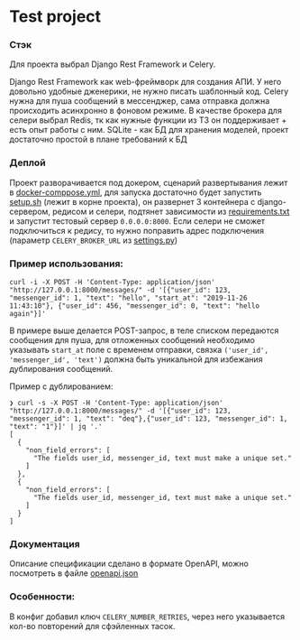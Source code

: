 # Test project

### Стэк
Для проекта выбрал Django Rest Framework и Celery.

Django Rest Framework как web-фреймворк для создания АПИ. У него довольно удобные дженерики, не нужно писать шаблонный код.
Celery нужна для пуша сообщений в мессенджер, сама отправка должна происходить асинхронно в фоновом режиме. В качестве брокера для селери выбрал Redis, тк как нужные функции из ТЗ он поддерживает + есть опыт работы с ним. SQLite - как БД для хранения моделей, проект достаточно простой в плане требований к БД


### Деплой
Проект разворачивается под докером, сценарий развертывания лежит в [docker-comppose.yml](https://github.com/ssalamatov/project404/blob/master/docker-compose.yml), для запуска достаточно будет запустить [setup.sh](https://github.com/ssalamatov/project404/blob/master/setup.sh) (лежит в корне проекта), он развернет 3 контейнера с django-сервером, редисом и селери, подтянет зависимости из [requirements.txt](https://github.com/ssalamatov/project404/blob/master/requirements.txt) и запустит тестовый сервер ```0.0.0.0:8000```.
Если селери не сможет подключиться к редису, то нужно поправить адрес подключения (параметр ```CELERY_BROKER_URL``` из [settings.py](https://github.com/ssalamatov/project404/blob/master/project404/settings.py))


### Пример использования:
```
curl -i -X POST -H 'Content-Type: application/json' "http://127.0.0.1:8000/messages/" -d '[{"user_id": 123, "messenger_id": 1, "text": "hello", "start_at": "2019-11-26 11:43:10"}, {"user_id": 456, "messenger_id": 0, "text": "hello again"}]'
```

В примере выше делается POST-запрос, в теле списком передаются сообщения для пуша, для отложенных сообщений необходимо указывать ```start_at``` поле с временем отправки, связка ```('user_id', 'messenger_id', 'text')``` должна быть уникальной для избежания дублирования сообщений.

Пример с дублированием:
```
❯ curl -s -X POST -H 'Content-Type: application/json' "http://127.0.0.1:8000/messages/" -d '[{"user_id": 123, "messenger_id": 1, "text": "deq"},{"user_id": 123, "messenger_id": 1, "text": "1"}]' | jq '.'
[
  {
    "non_field_errors": [
      "The fields user_id, messenger_id, text must make a unique set."
    ]
  },
  {
    "non_field_errors": [
      "The fields user_id, messenger_id, text must make a unique set."
    ]
  }
]
``` 


### Документация
Описание спецификации сделано в формате OpenAPI, можно посмотреть в файле [openapi.json](https://github.com/ssalamatov/project404/blob/master/docs/openapi.json)


### Особенности:
В конфиг добавил ключ ```CELERY_NUMBER_RETRIES```, через него указывается кол-во повторений для сфэйленных тасок.
